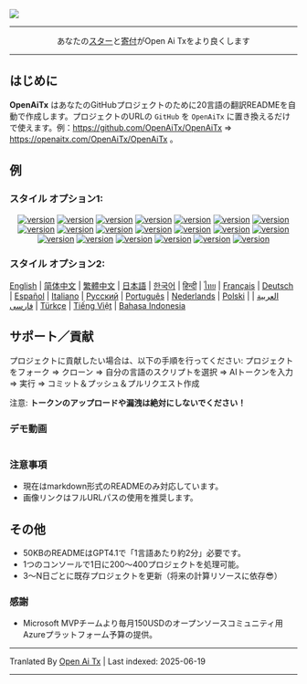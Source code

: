 ![](https://raw.githubusercontent.com/OpenAiTx/OpenAiTx/main/logo_crop.png)

---

<div style="text-align: center">
 あなたの<a href="https://github.com/OpenAiTx/OpenAiTx">スター</a>と<a href="https://miniexcel.github.io">寄付</a>がOpen Ai Txをより良くします
</div>

---

## はじめに

**OpenAiTx** はあなたのGitHubプロジェクトのために20言語の翻訳READMEを自動で作成します。プロジェクトのURLの `GitHub` を `OpenAiTx` に置き換えるだけで使えます。例：https://github.com/OpenAiTx/OpenAiTx => https://openaitx.com/OpenAiTx/OpenAiTx 。

## 例

### スタイル オプション1:

<div style="text-align: center"><p><a href="https://openaitx.github.io/view.html?user=OpenAiTx&project=OpenAiTx&lang=en"><img src="https://raw.githubusercontent.com/OpenAiTx/OpenAiTx/main/badge/EN-white" alt="version"></a> <a href="https://openaitx.github.io/view.html?user=OpenAiTx&project=OpenAiTx&lang=zh-CN"><img src="https://raw.githubusercontent.com/OpenAiTx/OpenAiTx/main/badge/简中-white" alt="version"></a> <a href="https://openaitx.github.io/view.html?user=OpenAiTx&project=OpenAiTx&lang=zh-TW"><img src="https://raw.githubusercontent.com/OpenAiTx/OpenAiTx/main/badge/繁中-white" alt="version"></a> <a href="https://openaitx.github.io/view.html?user=OpenAiTx&project=OpenAiTx&lang=ja"><img src="https://raw.githubusercontent.com/OpenAiTx/OpenAiTx/main/badge/日本語-white" alt="version"></a> <a href="https://openaitx.github.io/view.html?user=OpenAiTx&project=OpenAiTx&lang=ko"><img src="https://raw.githubusercontent.com/OpenAiTx/OpenAiTx/main/badge/한국어-white" alt="version"></a> <a href="https://openaitx.github.io/view.html?user=OpenAiTx&project=OpenAiTx&lang=hi"><img src="https://raw.githubusercontent.com/OpenAiTx/OpenAiTx/main/badge/हिन्दी-white" alt="version"></a> <a href="https://openaitx.github.io/view.html?user=OpenAiTx&project=OpenAiTx&lang=th"><img src="https://raw.githubusercontent.com/OpenAiTx/OpenAiTx/main/badge/ไทย-white" alt="version"></a> <a href="https://openaitx.github.io/view.html?user=OpenAiTx&project=OpenAiTx&lang=fr"><img src="https://raw.githubusercontent.com/OpenAiTx/OpenAiTx/main/badge/Français-white" alt="version"></a> <a href="https://openaitx.github.io/view.html?user=OpenAiTx&project=OpenAiTx&lang=de"><img src="https://raw.githubusercontent.com/OpenAiTx/OpenAiTx/main/badge/Deutsch-white" alt="version"></a> <a href="https://openaitx.github.io/view.html?user=OpenAiTx&project=OpenAiTx&lang=es"><img src="https://raw.githubusercontent.com/OpenAiTx/OpenAiTx/main/badge/Español-white" alt="version"></a> <a href="https://openaitx.github.io/view.html?user=OpenAiTx&project=OpenAiTx&lang=it"><img src="https://raw.githubusercontent.com/OpenAiTx/OpenAiTx/main/badge/Italiano-white" alt="version"></a> <a href="https://openaitx.github.io/view.html?user=OpenAiTx&project=OpenAiTx&lang=ru"><img src="https://raw.githubusercontent.com/OpenAiTx/OpenAiTx/main/badge/Русский-white" alt="version"></a> <a href="https://openaitx.github.io/view.html?user=OpenAiTx&project=OpenAiTx&lang=pt"><img src="https://raw.githubusercontent.com/OpenAiTx/OpenAiTx/main/badge/Português-white" alt="version"></a> <a href="https://openaitx.github.io/view.html?user=OpenAiTx&project=OpenAiTx&lang=nl"><img src="https://raw.githubusercontent.com/OpenAiTx/OpenAiTx/main/badge/Nederlands-white" alt="version"></a> <a href="https://openaitx.github.io/view.html?user=OpenAiTx&project=OpenAiTx&lang=pl"><img src="https://raw.githubusercontent.com/OpenAiTx/OpenAiTx/main/badge/Polski-white" alt="version"></a> <a href="https://openaitx.github.io/view.html?user=OpenAiTx&project=OpenAiTx&lang=ar"><img src="https://raw.githubusercontent.com/OpenAiTx/OpenAiTx/main/badge/العربية-white" alt="version"></a> <a href="https://openaitx.github.io/view.html?user=OpenAiTx&project=OpenAiTx&lang=fa"><img src="https://raw.githubusercontent.com/OpenAiTx/OpenAiTx/main/badge/فارسی-white" alt="version"></a> <a href="https://openaitx.github.io/view.html?user=OpenAiTx&project=OpenAiTx&lang=tr"><img src="https://raw.githubusercontent.com/OpenAiTx/OpenAiTx/main/badge/Türkçe-white" alt="version"></a> <a href="https://openaitx.github.io/view.html?user=OpenAiTx&project=OpenAiTx&lang=vi"><img src="https://raw.githubusercontent.com/OpenAiTx/OpenAiTx/main/badge/Tiếng Việt-white" alt="version"></a> <a href="https://openaitx.github.io/view.html?user=OpenAiTx&project=OpenAiTx&lang=id"><img src="https://raw.githubusercontent.com/OpenAiTx/OpenAiTx/main/badge/Bahasa Indonesia-white" alt="version"></a> </p></div>

### スタイル オプション2:

[English](https://openaitx.github.io/view.html?user=OpenAiTx&project=OpenAiTx&lang=en) | [简体中文](https://openaitx.github.io/view.html?user=OpenAiTx&project=OpenAiTx&lang=zh-CN) | [繁體中文](https://openaitx.github.io/view.html?user=OpenAiTx&project=OpenAiTx&lang=zh-TW) | [日本語](https://openaitx.github.io/view.html?user=OpenAiTx&project=OpenAiTx&lang=ja) | [한국어](https://openaitx.github.io/view.html?user=OpenAiTx&project=OpenAiTx&lang=ko) | [हिन्दी](https://openaitx.github.io/view.html?user=OpenAiTx&project=OpenAiTx&lang=hi) | [ไทย](https://openaitx.github.io/view.html?user=OpenAiTx&project=OpenAiTx&lang=th) | [Français](https://openaitx.github.io/view.html?user=OpenAiTx&project=OpenAiTx&lang=fr) | [Deutsch](https://openaitx.github.io/view.html?user=OpenAiTx&project=OpenAiTx&lang=de) | [Español](https://openaitx.github.io/view.html?user=OpenAiTx&project=OpenAiTx&lang=es) | [Italiano](https://openaitx.github.io/view.html?user=OpenAiTx&project=OpenAiTx&lang=it) | [Русский](https://openaitx.github.io/view.html?user=OpenAiTx&project=OpenAiTx&lang=ru) | [Português](https://openaitx.github.io/view.html?user=OpenAiTx&project=OpenAiTx&lang=pt) | [Nederlands](https://openaitx.github.io/view.html?user=OpenAiTx&project=OpenAiTx&lang=nl) | [Polski](https://openaitx.github.io/view.html?user=OpenAiTx&project=OpenAiTx&lang=pl) | [العربية](https://openaitx.github.io/view.html?user=OpenAiTx&project=OpenAiTx&lang=ar) | [فارسی](https://openaitx.github.io/view.html?user=OpenAiTx&project=OpenAiTx&lang=fa) | [Türkçe](https://openaitx.github.io/view.html?user=OpenAiTx&project=OpenAiTx&lang=tr) | [Tiếng Việt](https://openaitx.github.io/view.html?user=OpenAiTx&project=OpenAiTx&lang=vi) | [Bahasa Indonesia](https://openaitx.github.io/view.html?user=OpenAiTx&project=OpenAiTx&lang=id)



## サポート／貢献

プロジェクトに貢献したい場合は、以下の手順を行ってください:
プロジェクトをフォーク => クローン => 自分の言語のスクリプトを選択 => AIトークンを入力 => 実行 => コミット＆プッシュ＆プルリクエスト作成

注意: **トークンのアップロードや漏洩は絶対にしないでください！**



### デモ動画

<a href="https://github.com/user-attachments/assets/a1370023-8924-4d40-9f18-979a334e934d"> 
<img src="https://raw.githubusercontent.com/OpenAiTx/OpenAiTx/main/user-attachments/assets/f99e18aa-d943-4a88-a40e-2642952e9695"  alt="">
</a>

### 注意事項

- 現在はmarkdown形式のREADMEのみ対応しています。
- 画像リンクはフルURLパスの使用を推奨します。

## その他

- 50KBのREADMEはGPT4.1で「1言語あたり約2分」必要です。
- 1つのコンソールで1日に200～400プロジェクトを処理可能。
- 3～N日ごとに既存プロジェクトを更新（将来の計算リソースに依存😎）



### 感謝

- Microsoft MVPチームより毎月150USDのオープンソースコミュニティ用Azureプラットフォーム予算の提供。

---

Tranlated By [Open Ai Tx](https://github.com/OpenAiTx/OpenAiTx) | Last indexed: 2025-06-19

---